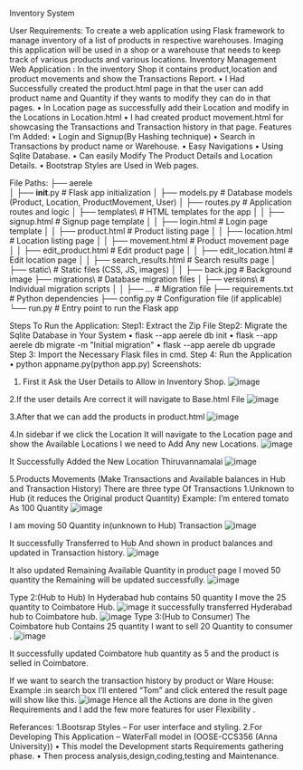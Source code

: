 Inventory System

User Requirements:
To create a web application using Flask framework to manage inventory of a list of products in respective warehouses. Imaging this application will be used in a shop or a warehouse that needs to keep track of various products and various locations.
Inventory Management Web Application :
In the inventory Shop it contains product,location and product movements and show the Transactions Report.
•	I Had Successfully created the product.html page in that the user can add product name and Quantity if they wants to modify they can do in that pages.
•	In Location page  as successfully add their Location and modify in the Locations in Location.html
•	I had created product movement.html for showcasing the Transactions and Transaction history in that page.
Features I’m Added:
•	Login and Signup(By Hashing technique)
•	Search in Transactions by product name or Warehouse.
•	Easy Navigations
•	Using Sqlite Database.
•	Can easily Modify The Product Details and Location Details.
•	Bootstrap Styles are Used in Web pages.





File Paths:
├── aerele\
│   ├── __init__.py          # Flask app initialization
│   ├── models.py            # Database models (Product, Location, ProductMovement, User)
│   ├── routes.py            # Application routes and logic
│   ├── templates\           # HTML templates for the app
│   │   ├── signup.html      # Signup page template
│   │   ├── login.html       # Login page template
│   │   ├── product.html     # Product listing page
│   │   ├── location.html    # Location listing page
│   │   ├── movement.html    # Product movement page
│   │   ├── edit_product.html # Edit product page
│   │   ├── edit_location.html # Edit location page
│   │   ├── search_results.html # Search results page
│   ├── static\              # Static files (CSS, JS, images)
│   │   ├── back.jpg         # Background image
├── migrations\              # Database migration files
│   ├── versions\            # Individual migration scripts
│   │   ├── ...              # Migration file
├── requirements.txt         # Python dependencies
├── config.py                # Configuration file (if applicable)
└── run.py                   # Entry point to run the Flask app

Steps To Run the Application:
Step1: Extract the Zip File 
Step2: Migrate the Sqlite Database in Your System
•	flask --app aerele db init
•	flask --app aerele db migrate -m "Initial migration"
•	flask --app aerele db upgrade
Step 3: Import the Necessary Flask files in cmd.
Step 4: Run the Application 
•	python appname.py(python app.py)
Screenshots:
1.	First it Ask the User Details to Allow in Inventory Shop.
![image](https://github.com/user-attachments/assets/112bc648-5e5f-4f7f-bbd0-a95a61dd8909)

2.If the user details Are correct it will navigate to Base.html File
![image](https://github.com/user-attachments/assets/fb2419b0-76b6-4e61-b2df-4eb258e15b02)

3.After that we can add the products in product.html 
![image](https://github.com/user-attachments/assets/e0fc06cc-c5fd-489d-a9c9-5ad376dc08a8)

4.In sidebar if we click the Location It will navigate to the Location page and show the Available Locations I we need to Add Any new Locations.
![image](https://github.com/user-attachments/assets/3e36e5a0-1c94-46f1-af3d-a19b001dc918)

It Successfully Added the New Location Thiruvannamalai
![image](https://github.com/user-attachments/assets/4b2ff473-7865-4343-b235-b0322eea8e74)

5.Products Movements (Make Transactions and Available balances in Hub and Transaction History)
There are three type Of Transactions
1.Unknown to Hub (it reduces the Original product Quantity)
Example: I’m entered tomato As 100 Quantity
![image](https://github.com/user-attachments/assets/f4e8e52c-c2ba-47e4-84c9-a2671adea5bb)

I am moving 50 Quantity in(unknown to Hub) Transaction
![image](https://github.com/user-attachments/assets/daa4c3db-0ec5-4092-b43d-44ef87935107)

It successfully Transferred to Hub And shown in product balances and updated in Transaction history.
![image](https://github.com/user-attachments/assets/8f4bf776-2a7c-4211-8f75-157901c97f3a)

It also updated Remaining Available Quantity in product page I moved 50 quantity the Remaining will be updated successfully.
![image](https://github.com/user-attachments/assets/5548832d-654f-4eed-9524-1b63d66bd7cc)

 Type 2:(Hub to Hub)
In Hyderabad hub contains 50 quantity I move the 25 quantity to Coimbatore Hub.
![image](https://github.com/user-attachments/assets/c66f3179-676b-4647-a39c-7b9a58f88a23)
it successfully transferred Hyderabad hub to Coimbatore hub.
![image](https://github.com/user-attachments/assets/f54b79e8-37e2-4801-91ab-65e39a6ec348)
Type 3:(Hub to Consumer)
The Coimbatore hub Contains 25 quantity I want to sell 20 Quantity to consumer .
![image](https://github.com/user-attachments/assets/387a0cef-9206-4222-854e-f9d3ac9e82e5)

It successfully updated Coimbatore hub quantity as 5 and the product is selled in Coimbatore.

If we want to search the transaction history by product or Ware House:
Example :in search box I’ll entered “Tom” and click entered the result page will show like this.
![image](https://github.com/user-attachments/assets/5719ab40-91f2-444f-81b9-14be1e073565)
Hence all the Actions are done in the given Requirements and I add the few more features for user Flexibility .

Referances:
1.Bootsrap Styles – For user interface and styling.
2.For Developing This Application – WaterFall model in (OOSE-CCS356 (Anna University))
•	This model the Development starts Requirements gathering phase.
•	Then process analysis,design,coding,testing and Maintenance.

